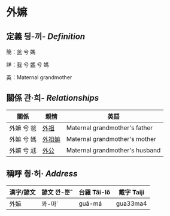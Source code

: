 # 外嫲
## 定義 딍-끼- _Definition_
簡：[爸](member2.md) 兮 媽

詳：[我](member1.md) 兮 [媽](member2.md) 兮 媽

英：Maternal grandmother

## 關係 관·희- _Relationships_

關係 | 親情 | 英語
--- | --- | --- 
外嫲 兮 爸 | [外祖](member44.md) | Maternal grandmother's father
外嫲 兮 媽 | [外祖嫲](member45.md) | Maternal grandmother's mother
外嫲 兮 尪 | [外公](member13.md) | Maternal grandmother's husband


## 稱呼 칑·허· _Address_

漢字/諺文 | 諺文 깐-뿐ˆ | 台羅 Tâi-lô | 戴字 Taiji
--- | --- | --- | --- 
外嫲 | 꽈-마ˊ | guā-má | gua33ma4 
